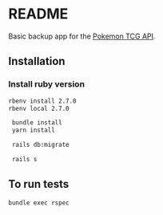 # README

Basic backup app for the [Pokemon TCG API](https://docs.pokemontcg.io/).

## Installation

### Install ruby version

```bash
rbenv install 2.7.0
rbenv local 2.7.0
```

```bash
 bundle install
 yarn install

 rails db:migrate

 rails s
```

## To run tests

```bash
bundle exec rspec
```
